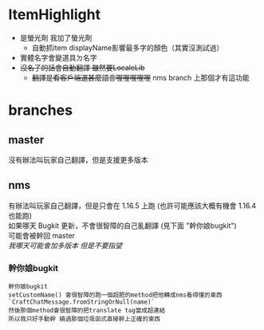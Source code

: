 # ItemHighlight
- 是螢光劑 我加了螢光劑
  * 自動抓item displayName影響最多字的顏色（其實沒測試過）
- 實體名字會變道具ㄉ名字
- ~~沒名子的話會自動翻譯 雖然要LocaleLib~~
  * ~~翻譯是看客戶端選甚麼語言喔喔喔喔喔~~ nms branch 上那個才有這功能

# branches
## master
沒有辦法叫玩家自己翻譯，但是支援更多版本

## nms
有辦法叫玩家自己翻譯，但是只會在 1.16.5 上跑 (也許可能應該大概有機會 1.16.4 也能跑)\
如果哪天 Bugkit 更新，不會很智障的自己亂翻譯 (見下面 "幹你娘bugkit")\
可能會被幹回 master\
*我哪天可能會加多版本 但是不要指望*

### 幹你娘bugkit
```
幹你娘bugkit
setCustomName() 會很智障的跑一個超肥的method把他轉成nms看得懂的東西 `CraftChatMessage.fromStringOrNull(name)`
然後那個method會很智障的把translate tag當成超連結
所以我只好手動幹 繞過那個垃圾函式直接幹上正確的東西
```
